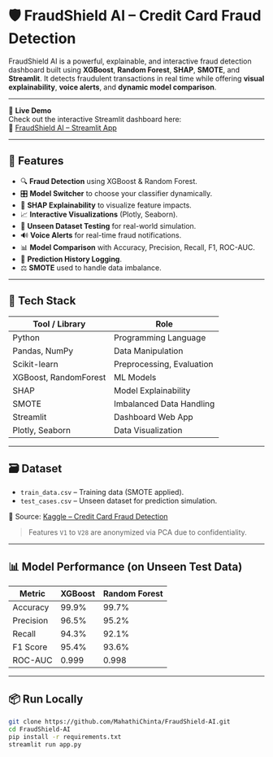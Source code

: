 # 🛡️ FraudShield AI – Credit Card Fraud Detection

FraudShield AI is a powerful, explainable, and interactive fraud detection dashboard built using **XGBoost**, **Random Forest**, **SHAP**, **SMOTE**, and **Streamlit**. It detects fraudulent transactions in real time while offering **visual explainability**, **voice alerts**, and **dynamic model comparison**.

---

🚀 **Live Demo**  
Check out the interactive Streamlit dashboard here:  
🔗 [FraudShield AI – Streamlit App](https://fraudshield-ai.streamlit.app/)

---

## 🚀 Features

- 🔍 **Fraud Detection** using XGBoost & Random Forest.
- 🎛️ **Model Switcher** to choose your classifier dynamically.
- 🧠 **SHAP Explainability** to visualize feature impacts.
- 📈 **Interactive Visualizations** (Plotly, Seaborn).
- 🧪 **Unseen Dataset Testing** for real-world simulation.
- 🔊 **Voice Alerts** for real-time fraud notifications.
- 📊 **Model Comparison** with Accuracy, Precision, Recall, F1, ROC-AUC.
- 📝 **Prediction History Logging**.
- ⚖️ **SMOTE** used to handle data imbalance.

---

## 🧠 Tech Stack

| Tool / Library     | Role                             |
|--------------------|----------------------------------|
| Python             | Programming Language             |
| Pandas, NumPy      | Data Manipulation                |
| Scikit-learn       | Preprocessing, Evaluation        |
| XGBoost, RandomForest | ML Models                   |
| SHAP               | Model Explainability             |
| SMOTE              | Imbalanced Data Handling         |
| Streamlit          | Dashboard Web App                |
| Plotly, Seaborn    | Data Visualization               |

---

## 🗃️ Dataset

- `train_data.csv` – Training data (SMOTE applied).
- `test_cases.csv` – Unseen dataset for prediction simulation.

📌 Source: [Kaggle – Credit Card Fraud Detection](https://www.kaggle.com/datasets/mlg-ulb/creditcardfraud)

> Features `V1` to `V28` are anonymized via PCA due to confidentiality.

---

## 📊 Model Performance (on Unseen Test Data)

| Metric      | XGBoost     | Random Forest |
|-------------|-------------|----------------|
| Accuracy    | 99.9%       | 99.7%          |
| Precision   | 96.5%       | 95.2%          |
| Recall      | 94.3%       | 92.1%          |
| F1 Score    | 95.4%       | 93.6%          |
| ROC-AUC     | 0.999       | 0.998          |

---

## 📦 Run Locally

```bash
git clone https://github.com/MahathiChinta/FraudShield-AI.git
cd FraudShield-AI
pip install -r requirements.txt
streamlit run app.py
